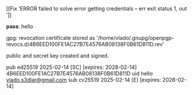 [[Fix ‘ERROR failed to solve error getting credentials – err exit status 1, out ’]]

**pass**: hello

gpg: revocation certificate stored as '/home/vlado/.gnupg/openpgp-revocs.d/4B6EED100FE1AC27B7E4576AB08138F0B61D811D.rev'

public and secret key created and signed.

pub   ed25519 2025-02-14 [SC] [expires: 2028-02-14]
      4B6EED100FE1AC27B7E4576AB08138F0B61D811D
uid                      hello <vlado.s3dlar@gmail.com>
sub   cv25519 2025-02-14 [E] [expires: 2028-02-14]
